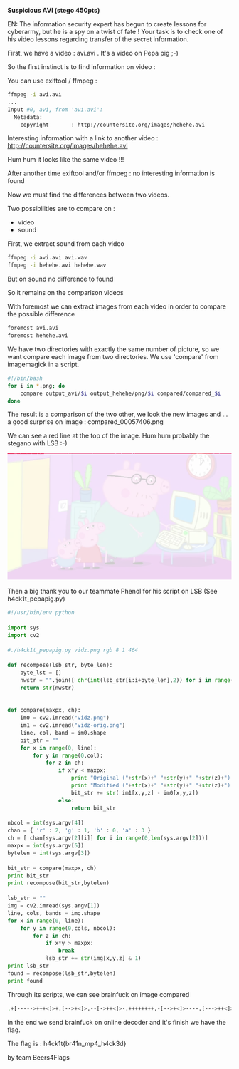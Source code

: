 **Suspicious AVI (stego 450pts)**

EN: The information security expert has begun to create lessons for cyberarmy, but he is a spy on a twist of fate ! Your task is to check one of his video lessons regarding transfer of the secret information. 

First, we have a video : avi.avi . It's a video on Pepa pig ;-)

So the first instinct is to find information on video :

You can use exiftool / ffmpeg :
```BASH
ffmpeg -i avi.avi
...
Input #0, avi, from 'avi.avi':
  Metadata:
    copyright       : http://countersite.org/images/hehehe.avi
```

Interesting information with a link to another video : http://countersite.org/images/hehehe.avi

Hum hum it looks like the same video !!!

After another time exiftool and/or ffmpeg : no interesting information is found

Now we must find the differences between two videos.

Two possibilities are to compare on :
 - video
 - sound

First, we extract sound from each video
```BASH
ffmpeg -i avi.avi avi.wav
ffmpeg -i hehehe.avi hehehe.wav
```

But on sound no difference to found

So it remains on the comparison videos

With foremost we can extract images from each video in order to compare the possible difference
```BASH
foremost avi.avi
foremost hehehe.avi
```
We have two directories with exactly the same number of picture, so we want compare each image from two directories. We use 'compare' from imagemagick in a script.
```BASH
#!/bin/bash
for i in *.png; do
	compare output_avi/$i output_hehehe/png/$i compared/compared_$i
done
```

The result is a comparison of the two other, we look the new images and ... a good surprise on image : compared_00057406.png

We can see a red line at the top of the image. Hum hum probably the stegano with LSB :-)

![Alt](compared_00057406.png "compared_00057406.png")

Then a big thank you to our teammate Phenol for his script on LSB (See h4ck1t_pepapig.py)

```Python
#!/usr/bin/env python

import sys
import cv2

#./h4ck1t_pepapig.py vidz.png rgb 8 1 464

def recompose(lsb_str, byte_len):
    byte_lst = []
    nwstr = "".join([ chr(int(lsb_str[i:i+byte_len],2)) for i in range(0,len(lsb_str),byte_len) ])
    return str(nwstr)


def compare(maxpx, ch):
    im0 = cv2.imread("vidz.png")
    im1 = cv2.imread("vidz-orig.png")
    line, col, band = im0.shape
    bit_str = ""
    for x in range(0, line):
        for y in range(0,col):
            for z in ch:
                if x*y < maxpx:
                    print "Original ("+str(x)+" "+str(y)+" "+str(z)+") => "+str(im1[x,y,z])
                    print "Modified ("+str(x)+" "+str(y)+" "+str(z)+") => "+str(im0[x,y,z])
                    bit_str += str( im1[x,y,z] - im0[x,y,z])
                else:
                    return bit_str

nbcol = int(sys.argv[4])
chan = { 'r' : 2, 'g' : 1, 'b' : 0, 'a' : 3 }
ch = [ chan[sys.argv[2][i]] for i in range(0,len(sys.argv[2]))]
maxpx = int(sys.argv[5])
bytelen = int(sys.argv[3])

bit_str = compare(maxpx, ch)
print bit_str
print recompose(bit_str,bytelen)

lsb_str = ""
img = cv2.imread(sys.argv[1])
line, cols, bands = img.shape
for x in range(0, line):
    for y in range(0,cols, nbcol):
        for z in ch:
            if x*y > maxpx:
                break
            lsb_str += str(img[x,y,z] & 1)
print lsb_str
found = recompose(lsb_str,bytelen)
print found
```

Through its scripts, we can see brainfuck on image compared
```Bash
.+[----->+++<]>+.[-->+<]>.--[->++<]>-.++++++++.-[-->+<]>----.[--->++<]>--.+++++++.-[->+++++<]>.[--->+<]>----.[-->+<]>-----.---.-[----->+<]>--.---------------.++++++++++++++.+++.[-->+<]>----.----[->++<]>-.+++++++++.[-->+<]>.--[->++<]>-.++++++++.-[-->+<]>--.-[->++<]>.>--[-->+++<]>.......
```

In the end we send brainfuck on online decoder and it's finish we have the flag.

The flag is : h4ck1t{br41n_mp4_h4ck3d}

by team Beers4Flags
